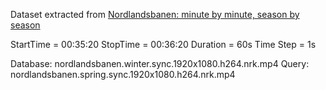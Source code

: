 Dataset extracted from [Nordlandsbanen: minute by minute, season by season](https://nrkbeta.no/2013/01/15/nordlandsbanen-minute-by-minute-season-by-season/)

StartTime = 00:35:20
StopTime = 00:36:20
Duration = 60s
Time Step = 1s

Database: nordlandsbanen.winter.sync.1920x1080.h264.nrk.mp4
Query: nordlandsbanen.spring.sync.1920x1080.h264.nrk.mp4